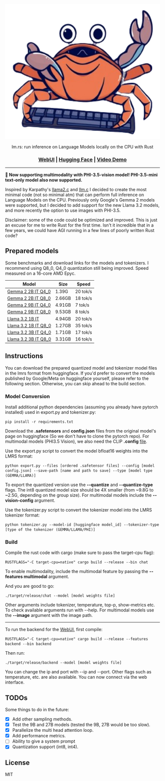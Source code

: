 <div align="center">

<picture>
    <img alt="lmrs logo" src="repo_cover.svg">
</picture>

lm.rs: run inference on Language Models locally on the CPU with Rust

<h3>

[WebUI](https://github.com/samuel-vitorino/lm.rs-webui) | [Hugging Face](https://huggingface.co/collections/samuel-vitorino/lmrs-66c7da8a50ce52b61bee70b7) | [Video Demo](https://www.youtube.com/watch?v=FAIN5Jxc0nE) 

</h3>

</div>

---

**🌃 Now supporting multimodality with PHI-3.5-vision model! PHI-3.5-mini text-only model also now supported.**

Inspired by Karpathy's [llama2.c](https://github.com/karpathy/llama2.c) and [llm.c](https://github.com/karpathy/llm.c) I decided to create the most minimal code (not so minimal atm) that can perform full inference on Language Models on the CPU. Previously only Google's Gemma 2 models were supported, but I decided to add support for the new Llama 3.2 models, and more recently the option to use images with PHI-3.5.

Disclaimer: some of the code could be optimized and improved. This is just an excuse for me to write Rust for the first time. Isn't it incredible that in a few years, we could have AGI running in a few lines of poorly written Rust code?

## Prepared models

Some benchmarks and download links for the models and tokenizers. I recommend using Q8_0, Q4_0 quantization still being improved. Speed measured on a 16-core AMD Epyc.

|        Model       | Size | Speed |
| ------------------ | ------------- | ------------- |
| [Gemma 2 2B IT Q4_0](https://huggingface.co/samuel-vitorino/gemma2-2b-it-q4_0-LMRS) | 1.39G          | 20 tok/s |
| [Gemma 2 2B IT Q8_0](https://huggingface.co/samuel-vitorino/gemma2-2b-it-q8_0-LMRS) | 2.66GB  | 18 tok/s |
| [Gemma 2 9B IT Q4_0](https://huggingface.co/samuel-vitorino/gemma2-9b-it-q4_0-LMRS) | 4.91GB  | 7 tok/s  | 
| [Gemma 2 9B IT Q8_0](https://huggingface.co/samuel-vitorino/gemma2-9b-it-q8_0-LMRS) | 9.53GB | 8 tok/s  |
| [Llama 3.2 1B IT](https://huggingface.co/samuel-vitorino/Llama-3.2-1B-Instruct-LMRS) | 4.94GB  | 20 tok/s  | 
| [Llama 3.2 1B IT Q8_0](https://huggingface.co/samuel-vitorino/Llama-3.2-1B-Instruct-Q8_0-LMRS) | 1.27GB | 35 tok/s  |
| [Llama 3.2 3B IT Q4_0](https://huggingface.co/samuel-vitorino/Llama-3.2-3B-Instruct-Q4_0-LMRS) | 1.71GB  | 17 tok/s  | 
| [Llama 3.2 3B IT Q8_0](https://huggingface.co/samuel-vitorino/Llama-3.2-3B-Instruct-Q8_0-LMRS) | 3.31GB | 16 tok/s  |

## Instructions

You can download the prepared quantized model and tokenizer model files in the lmrs format from huggingface. If you'd prefer to convert the models published by Google/Meta on huggingface yourself, please refer to the following section. Otherwise, you can skip ahead to the build section.

### Model Conversion

Install additional python dependencies (assuming you already have pytorch installed) used in export.py and tokenizer.py:

```properties
pip install -r requirements.txt
```

Download the **.safetensors** and **config.json** files from the original model's page on huggingface (So we don't have to clone the pytorch repo). For multimodal models (PHI3.5 Vision), we also need the CLIP **.config** [file](https://huggingface.co/openai/clip-vit-large-patch14-336/blob/main/config.json).

Use the export.py script to convert the model bfloat16 weights into the LMRS format:

```properties
python export.py --files [ordered .safetensor files] --config [model config.json] --save-path [name and path to save] --type [model type (GEMMA/LLAMA)]
```

To export the quantized version use the **--quantize** and **--quantize-type** flags. The int8 quantized model size should be 4X smaller (from ~9.8G to ~2.5G, depending on the group size). For multimodal models include the **--vision-config** argument.

Use the tokenizer.py script to convert the tokenizer model into the LMRS tokenizer format:

```properties
python tokenizer.py --model-id [huggingface model_id] --tokenizer-type [type of the tokenizer (GEMMA/LLAMA/PHI)]
```

### Build

Compile the rust code with cargo (make sure to pass the target-cpu flag):

```properties
RUSTFLAGS="-C target-cpu=native" cargo build --release --bin chat
```

To enable multimodality, include the multimodal feature by passing the **--features multimodal** argument.

And you are good to go:

```properties
./target/release/chat --model [model weights file]
```

Other arguments include tokenizer, temperature, top-p, show-metrics etc. To check available arguments run with --help. For multimodal models use the **--image** argument with the image path.

---

To run the backend for the [WebUI](https://github.com/samuel-vitorino/lm.rs-webui), first compile:

```properties
RUSTFLAGS="-C target-cpu=native" cargo build --release --features backend --bin backend
```

Then run:

```properties
./target/release/backend --model [model weights file]
```

You can change the ip and port with --ip and --port. Other flags such as temperature, etc. are also available. You can now connect via the web interface.

## TODOs

Some things to do in the future:

- [X] Add other sampling methods.
- [X] Test the 9B and 27B models (tested the 9B, 27B would be too slow).
- [X] Parallelize the multi head attention loop.
- [X] Add performance metrics.
- [ ] Ability to give a system prompt
- [X] Quantization support (int8, int4).

## License

MIT





